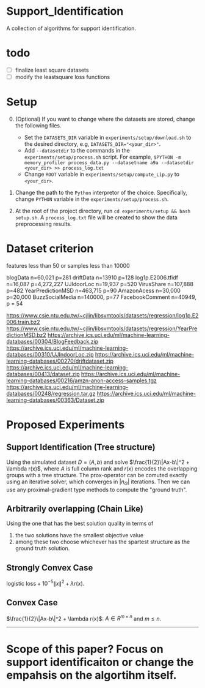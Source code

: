 # Support_Identification
A collection of algorithms for support identification.

# todo
- [ ] finalize least square datasets
- [ ] modify the leastsquare loss functions 

# Setup
0. (Optional) If you want to change where the datasets are stored, change the following files.
   * Set the `DATASETS_DIR` variable in `experiments/setup/download.sh` to the desired directory, e.g, `DATASETS_DIR="<your_dir>"`.
   * Add `--datasetdir` to the commands in the `experiments/setup/process.sh` script. For example, `$PYTHON -m memory_profiler process_data.py --datasetname a9a --datasetdir <your_dir> >> process_log.txt`
   * Change `ROOT` variable in `experiments/setup/compute_Lip.py` to `<your_dir>`.

1. Change the path to the `Python` interpretor of the choice. Specifically, change `PYTHON` variable in the `experiments/setup/process.sh`.
2. At the root of the project directory, run `cd experiments/setup && bash setup.sh`. A `process_log.txt` file will be created to show the data preprocessing results.

# Dataset criterion
features less than 50 or samples less than 10000

blogData n=60,021 p=281
driftData n=13910 p=128
log1p.E2006.tfidf n=16,087 p=4,272,227
UJIdoorLoc n=19,937 p=520
VirusShare n=107,888 p=482
YearPredictionMSD n=463,715 p=90
AmazonAcess n=30,000 p=20,000
BuzzSocialMedia n=140000, p=77
FacebookComment n=40949, p = 54

https://www.csie.ntu.edu.tw/~cjlin/libsvmtools/datasets/regression/log1p.E2006.train.bz2
https://www.csie.ntu.edu.tw/~cjlin/libsvmtools/datasets/regression/YearPredictionMSD.bz2
https://archive.ics.uci.edu/ml/machine-learning-databases/00304/BlogFeedback.zip
https://archive.ics.uci.edu/ml/machine-learning-databases/00310/UJIndoorLoc.zip
https://archive.ics.uci.edu/ml/machine-learning-databases/00270/driftdataset.zip
https://archive.ics.uci.edu/ml/machine-learning-databases/00413/dataset.zip
https://archive.ics.uci.edu/ml/machine-learning-databases/00216/amzn-anon-access-samples.tgz
https://archive.ics.uci.edu/ml/machine-learning-databases/00248/regression.tar.gz
https://archive.ics.uci.edu/ml/machine-learning-databases/00363/Dataset.zip



# Proposed Experiments

## Support Identification (Tree structure)
Using the simulated dataset $D=(A,b)$ and solve $\frac{1}{2}\|Ax-b\|^2 + \lambda r(x)$, where $A$ is full column rank and $r(x)$ encodes the overlapping groups with a tree structure. The prox-operator can be comuted exactly using an iterative solver, which converges in $|n_G|$ iterations. Then we can use any proximal-gradient type methods to compute the "ground truth".


## Arbitrarily overlapping (Chain Like)

Using the one that has the best solution quality in terms of 
1. the two solutions have the smallest objective value
2. among these two choose whichever has the spartest structure as the ground truth solution.

## Strongly Convex Case

$\text{logistic loss} + 10^{-5}\|x\|^2 + \lambda r(x)$. 

## Convex Case

$\frac{1}{2}\|Ax-b\|^2 + \lambda r(x)$: $A\in R^{m\times n}$ and $m\leq n$.

---

# Scope of this paper? Focus on support identificaiton or change the empahsis on the algortihm itself.